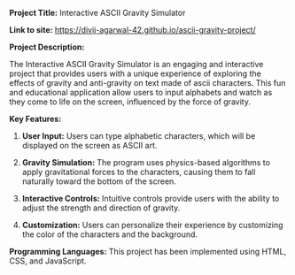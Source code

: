 **Project Title:** Interactive ASCII Gravity Simulator

**Link to site:** https://divij-agarwal-42.github.io/ascii-gravity-project/

**Project Description:**

The Interactive ASCII Gravity Simulator is an engaging and interactive project that provides users with a unique experience of exploring the effects of gravity and anti-gravity on text made of ascii characters. This fun and educational application allow users to input alphabets and watch as they come to life on the screen, influenced by the force of gravity.

**Key Features:**

1. **User Input:** Users can type alphabetic characters, which will be displayed on the screen as ASCII art.

2. **Gravity Simulation:** The program uses physics-based algorithms to apply gravitational forces to the characters, causing them to fall naturally toward the bottom of the screen.

4. **Interactive Controls:** Intuitive controls provide users with the ability to adjust the strength and direction of gravity.

5. **Customization:** Users can personalize their experience by customizing the color of the characters and the background.


**Programming Languages:** This project has been implemented using HTML, CSS, and JavaScript.
